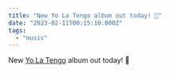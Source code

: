 ```yaml
---
title: "New Yo La Tengo album out today! 🎵"
date: "2023-02-11T00:15:10.000Z"
tags: 
  - "music"
---
```


New [Yo La Tengo](https://yolatengo.com/) album out today! 🎵
